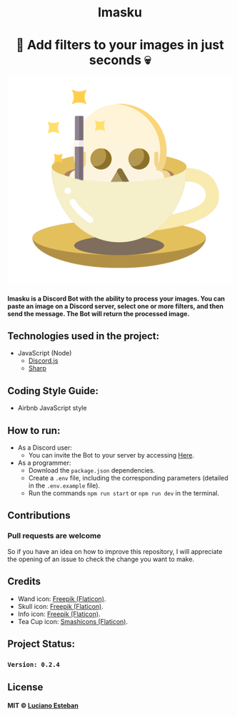 <h1 align="center">
 Imasku
</h1>

<h1 align="center">🎩 Add filters to your images in just seconds 💀</h1>

<p align="center"><img src="public/src/imasku-logo.png" alt="RanBot-Carter sample img" width="500"/></p>

<h4>
  Imasku is a Discord Bot with the ability to process your images.
  You can paste an image on a Discord server, select one or more filters, and then send the message.
  The Bot will return the processed image.
</h4>

## Technologies used in the project:
- JavaScript (Node)
    - [Discord.js](https://discord.js.org/#/)
    - [Sharp](https://sharp.pixelplumbing.com/)

## Coding Style Guide:
- Airbnb JavaScript style

## How to run:
- As a Discord user:
    - You can invite the Bot to your server by accessing [Here](https://discord.com/api/oauth2/authorize?client_id=949779718478106665&permissions=413390982208&scope=bot).
- As a programmer:
    - Download the `package.json` dependencies.
    - Create a `.env` file, including the corresponding parameters (detailed in the `.env.example` file).
    - Run the commands `npm run start` or `npm run dev` in the terminal.

## Contributions
<h3>Pull requests are welcome</h3>

So if you have an idea on how to improve this repository, I will appreciate
the opening of an issue to check the change you want to make.

## Credits
- Wand icon: [Freepik (Flaticon)](https://www.flaticon.com/free-icon/enhance_7078037?term=effect&page=1&position=79&page=1&position=79&related_id=7078037&origin=search).
- Skull icon: [Freepik (Flaticon)](https://www.flaticon.com/free-icon/skull_983061).
- Info icon: [Freepik (Flaticon)](https://www.flaticon.com/free-icon/info_390979?related_id=391181&origin=search).
- Tea Cup icon: [Smashicons (Flaticon)](https://www.flaticon.com/free-icon/tea-cup_1601057).

## Project Status:

### `Version: 0.2.4`

## License
#### MIT © [Luciano Esteban](https://github.com/LucioFex)
